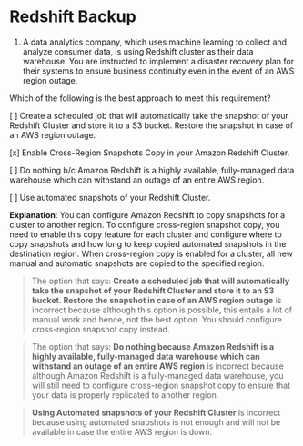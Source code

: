 # Redshift Backup

1. A data analytics company, which uses machine learning to collect and analyze consumer data, is using Redshift cluster as their data warehouse. You are instructed to implement a disaster recovery plan for their systems to ensure business continuity even in the event of an AWS region outage.   

Which of the following is the best approach to meet this requirement?

[ ] Create a scheduled job that will automatically take the snapshot of your Redshift Cluster and store it to a S3 bucket. Restore the snapshot in case of an AWS region outage.

[x] Enable Cross-Region Snapshots Copy in your Amazon Redshift Cluster.

[ ] Do nothing b/c Amazon Redshift is a highly available, fully-managed data warehouse which can withstand an outage of an entire AWS region.

[ ] Use automated snapshots of your Redshift Cluster.

**Explanation**: You can configure Amazon Redshift to copy snapshots for a cluster to another region. To configure cross-region snapshot copy, you need to enable this copy feature for each cluster and configure where to copy snapshots and how long to keep copied automated snapshots in the destination region. When cross-region copy is enabled for a cluster, all new manual and automatic snapshots are copied to the specified region.

> The option that says: **Create a scheduled job that will automatically take the snapshot of your Redshift Cluster and store it to an S3 bucket. Restore the snapshot in case of an AWS region outage** is incorrect because although this option is possible, this entails a lot of manual work and hence, not the best option. You should configure cross-region snapshot copy instead.

> The option that says: **Do nothing because Amazon Redshift is a highly available, fully-managed data warehouse which can withstand an outage of an entire AWS region** is incorrect because although Amazon Redshift is a fully-managed data warehouse, you will still need to configure cross-region snapshot copy to ensure that your data is properly replicated to another region.

> **Using Automated snapshots of your Redshift Cluster** is incorrect because using automated snapshots is not enough and will not be available in case the entire AWS region is down.

<br />

